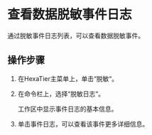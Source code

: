 # 查看数据脱敏事件日志<a name="ZH-CN_TOPIC_0111166459"></a>

通过脱敏事件日志列表，可以查看数据脱敏事件。

## 操作步骤<a name="zh-cn_topic_0110574971_s9f1b7c51c68d441c97f08f6626ce1cdd"></a>

1.  在HexaTier主菜单上，单击“脱敏“。
2.  在命令栏上，选择“脱敏日志“。

    工作区中显示事件日志的基本信息。

3.  单击事件日志，可以查看该事件更多详细信息。

